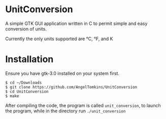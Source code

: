 # UnitConversion
A simple GTK GUI application written in C to permit simple and easy conversion of units.

Currently the only units supported are °C, °F, and K

# Installation
Ensure you have gtk-3.0 installed on your system first.

```
$ cd ~/Downloads
$ git clone https://github.com/AngelTomkins/UnitConversion
$ cd UnitConversion
$ make
```
After compiling the code, the program is called `unit_conversion`, to launch the program, while in the directory run `./unit_conversion`
